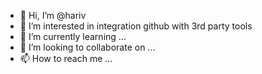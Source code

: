 - 👋 Hi, I’m @hariv
- 👀 I’m interested in integration github with 3rd party tools
- 🌱 I’m currently learning ...
- 💞️ I’m looking to collaborate on ...
- 📫 How to reach me ...

<!---
hariv19580/hariv19580 is a ✨ special ✨ repository because its `README.md` (this file) appears on your GitHub profile.
You can click the Preview link to take a look at your changes.
--->
